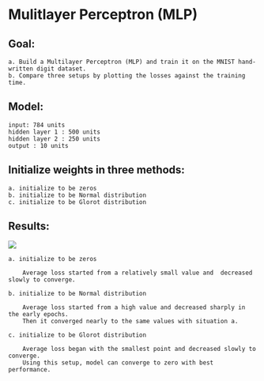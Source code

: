 Mulitlayer Perceptron (MLP)
=====================

Goal: 
-----

    a. Build a Multilayer Perceptron (MLP) and train it on the MNIST hand-written digit dataset.
    b. Compare three setups by plotting the losses against the training time.

Model: 
------

    input: 784 units
    hidden layer 1 : 500 units
    hidden layer 2 : 250 units
    output : 10 units

Initialize weights in three methods:
------------------------------------

    a. initialize to be zeros
    b. initialize to be Normal distribution
    c. initialize to be Glorot distribution
    

    
Results:
--------

    
![](https://github.com/zhangdiBeijing/LearningRepresentation/blob/master/MLP/images/average-loss-with-3-setups.png)


    a. initialize to be zeros
    
        Average loss started from a relatively small value and  decreased slowly to converge.

    b. initialize to be Normal distribution
    
        Average loss started from a high value and decreased sharply in the early epochs.
        Then it converged nearly to the same values with situation a.

    c. initialize to be Glorot distribution
    
        Average loss began with the smallest point and decreased slowly to converge. 
        Using this setup, model can converge to zero with best performance.






